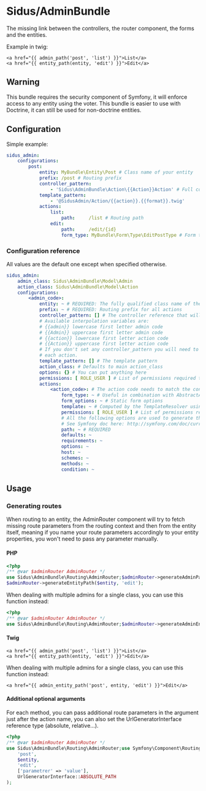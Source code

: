 Sidus/AdminBundle
================

The missing link between the controllers, the router component, the forms and the entities.

Example in twig:
```twig
<a href="{{ admin_path('post', 'list') }}">List</a>
<a href="{{ entity_path(entity, 'edit') }}">Edit</a>
```

## Warning

This bundle requires the security component of Symfony, it will enforce access to any entity using the voter.
This bundle is easier to use with Doctrine, it can still be used for non-doctrine entities.

## Configuration

Simple example:
```yaml
sidus_admin:
    configurations:
        post:
            entity: MyBundle\Entity\Post # Class name of your entity
            prefix: /post # Routing prefix
            controller_pattern:
                - 'Sidus\AdminBundle\Action\{{Action}}Action' # Full controller reference
            template_pattern:
                - '@SidusAdmin/Action/{{action}}.{{format}}.twig'
            actions:
                list:
                    path:     /list # Routing path
                edit:
                    path:     /edit/{id}
                    form_type: MyBundle\Form\Type\EditPostType # Form type to use in controller
```

### Configuration reference

All values are the default one except when specified otherwise.

```yaml
sidus_admin:
    admin_class: Sidus\AdminBundle\Model\Admin
    action_class: Sidus\AdminBundle\Model\Action
    configurations:
        <admin_code>:
            entity: ~ # REQUIRED: The fully qualified class name of the entity (or the Doctrine's shorter reference)
            prefix: ~ # REQUIRED: Routing prefix for all actions
            controller_pattern: [] # The controller reference that will be used to generate routing
            # Available interpolation variables are:
            # {{admin}} lowercase first letter admin code
            # {{Admin}} uppercase first letter admin code
            # {{action}} lowercase first letter action code
            # {{Action}} uppercase first letter action code
            # If you don't set any controller_pattern you will need to set the _controller attribute in the defaults of
            # each action.
            template_pattern: [] # The template pattern
            action_class: # Defaults to main action_class
            options: {} # You can put anything here
            permissions: [ ROLE_USER ] # List of permissions required to access the whole admin
            actions:
                <action_code>: # The action code needs to match the controller's method name without the "Action" suffix
                    form_type: ~ # Useful in combination with AbstractAdminController::getForm($request, $data)
                    form_options: ~ # Static form options
                    template: ~ # Computed by the TemplateResolver using template_pattern if null
                    permissions: [ ROLE_USER ] # List of permissions required to access the action
                    # All the following options are used to generate the route for the routing component
                    # See Symfony doc here: http://symfony.com/doc/current/routing.html
                    path: ~ # REQUIRED
                    defaults: ~
                    requirements: ~
                    options: ~
                    host: ~
                    schemes: ~
                    methods: ~
                    condition: ~
```

## Usage

### Generating routes

When routing to an entity, the AdminRouter component will try to fetch missing route parameters from the routing context
and then from the entity itself, meaning if you name your route parameters accordingly to your entity properties, you
won't need to pass any parameter manually.

#### PHP
```php
<?php
/** @var $adminRouter AdminRouter */
use Sidus\AdminBundle\Routing\AdminRouter;$adminRouter->generateAdminPath('post', 'list');
$adminRouter->generateEntityPath($entity, 'edit');
```

When dealing with multiple admins for a single class, you can use this function instead:
```php
<?php
/** @var $adminRouter AdminRouter */
use Sidus\AdminBundle\Routing\AdminRouter;$adminRouter->generateAdminEntityPath('post', $entity, 'edit');
```

#### Twig
```twig
<a href="{{ admin_path('post', 'list') }}">List</a>
<a href="{{ entity_path(entity, 'edit') }}">Edit</a>
```

When dealing with multiple admins for a single class, you can use this function instead:

```twig
<a href="{{ admin_entity_path('post', entity, 'edit') }}">Edit</a>
```

#### Additional optional arguments

For each method, you can pass additional route parameters in the argument just after the action name, you can also set
the UrlGeneratorInterface reference type (absolute, relative...).
```php
<?php
/** @var $adminRouter AdminRouter */
use Sidus\AdminBundle\Routing\AdminRouter;use Symfony\Component\Routing\Generator\UrlGeneratorInterface;$adminRouter->generateAdminEntityPath(
    'post',
    $entity,
    'edit',
    ['parametrer' => 'value'],
    UrlGeneratorInterface::ABSOLUTE_PATH
);
```

